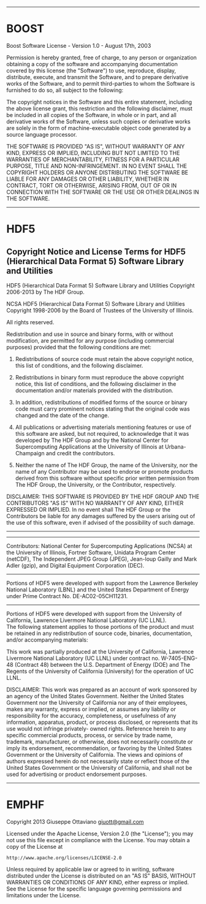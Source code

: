 --------------------------------------------------------------------------------
# BOOST

Boost Software License - Version 1.0 - August 17th, 2003

Permission is hereby granted, free of charge, to any person or organization
obtaining a copy of the software and accompanying documentation covered by
this license (the "Software") to use, reproduce, display, distribute,
execute, and transmit the Software, and to prepare derivative works of the
Software, and to permit third-parties to whom the Software is furnished to
do so, all subject to the following:

The copyright notices in the Software and this entire statement, including
the above license grant, this restriction and the following disclaimer,
must be included in all copies of the Software, in whole or in part, and
all derivative works of the Software, unless such copies or derivative
works are solely in the form of machine-executable object code generated by
a source language processor.

THE SOFTWARE IS PROVIDED "AS IS", WITHOUT WARRANTY OF ANY KIND, EXPRESS OR
IMPLIED, INCLUDING BUT NOT LIMITED TO THE WARRANTIES OF MERCHANTABILITY,
FITNESS FOR A PARTICULAR PURPOSE, TITLE AND NON-INFRINGEMENT. IN NO EVENT
SHALL THE COPYRIGHT HOLDERS OR ANYONE DISTRIBUTING THE SOFTWARE BE LIABLE
FOR ANY DAMAGES OR OTHER LIABILITY, WHETHER IN CONTRACT, TORT OR OTHERWISE,
ARISING FROM, OUT OF OR IN CONNECTION WITH THE SOFTWARE OR THE USE OR OTHER
DEALINGS IN THE SOFTWARE.



--------------------------------------------------------------------------------
# HDF5

Copyright Notice and License Terms for 
HDF5 (Hierarchical Data Format 5) Software Library and Utilities
-----------------------------------------------------------------------------

HDF5 (Hierarchical Data Format 5) Software Library and Utilities
Copyright 2006-2013 by The HDF Group.

NCSA HDF5 (Hierarchical Data Format 5) Software Library and Utilities
Copyright 1998-2006 by the Board of Trustees of the University of Illinois.

All rights reserved.

Redistribution and use in source and binary forms, with or without 
modification, are permitted for any purpose (including commercial purposes) 
provided that the following conditions are met:

1. Redistributions of source code must retain the above copyright notice, 
   this list of conditions, and the following disclaimer.

2. Redistributions in binary form must reproduce the above copyright notice, 
   this list of conditions, and the following disclaimer in the documentation 
   and/or materials provided with the distribution.

3. In addition, redistributions of modified forms of the source or binary 
   code must carry prominent notices stating that the original code was 
   changed and the date of the change.

4. All publications or advertising materials mentioning features or use of 
   this software are asked, but not required, to acknowledge that it was 
   developed by The HDF Group and by the National Center for Supercomputing 
   Applications at the University of Illinois at Urbana-Champaign and 
   credit the contributors.

5. Neither the name of The HDF Group, the name of the University, nor the 
   name of any Contributor may be used to endorse or promote products derived 
   from this software without specific prior written permission from 
   The HDF Group, the University, or the Contributor, respectively.

DISCLAIMER: 
THIS SOFTWARE IS PROVIDED BY THE HDF GROUP AND THE CONTRIBUTORS 
"AS IS" WITH NO WARRANTY OF ANY KIND, EITHER EXPRESSED OR IMPLIED.  In no 
event shall The HDF Group or the Contributors be liable for any damages 
suffered by the users arising out of the use of this software, even if 
advised of the possibility of such damage. 

-----------------------------------------------------------------------------
-----------------------------------------------------------------------------

Contributors:   National Center for Supercomputing Applications (NCSA) at 
the University of Illinois, Fortner Software, Unidata Program Center (netCDF), 
The Independent JPEG Group (JPEG), Jean-loup Gailly and Mark Adler (gzip), 
and Digital Equipment Corporation (DEC).

-----------------------------------------------------------------------------

Portions of HDF5 were developed with support from the Lawrence Berkeley 
National Laboratory (LBNL) and the United States Department of Energy 
under Prime Contract No. DE-AC02-05CH11231.

-----------------------------------------------------------------------------

Portions of HDF5 were developed with support from the University of 
California, Lawrence Livermore National Laboratory (UC LLNL).  
The following statement applies to those portions of the product and must 
be retained in any redistribution of source code, binaries, documentation, 
and/or accompanying materials:

   This work was partially produced at the University of California, 
   Lawrence Livermore National Laboratory (UC LLNL) under contract 
   no. W-7405-ENG-48 (Contract 48) between the U.S. Department of Energy 
   (DOE) and The Regents of the University of California (University) 
   for the operation of UC LLNL.

   DISCLAIMER: 
   This work was prepared as an account of work sponsored by an agency of 
   the United States Government. Neither the United States Government nor 
   the University of California nor any of their employees, makes any 
   warranty, express or implied, or assumes any liability or responsibility 
   for the accuracy, completeness, or usefulness of any information, 
   apparatus, product, or process disclosed, or represents that its use 
   would not infringe privately- owned rights. Reference herein to any 
   specific commercial products, process, or service by trade name, 
   trademark, manufacturer, or otherwise, does not necessarily constitute 
   or imply its endorsement, recommendation, or favoring by the United 
   States Government or the University of California. The views and 
   opinions of authors expressed herein do not necessarily state or reflect 
   those of the United States Government or the University of California, 
   and shall not be used for advertising or product endorsement purposes.

 
--------------------------------------------------------------------------------
# EMPHF

Copyright 2013 Giuseppe Ottaviano <giuott@gmail.com>

Licensed under the Apache License, Version 2.0 (the "License");
you may not use this file except in compliance with the License.
You may obtain a copy of the License at

    http://www.apache.org/licenses/LICENSE-2.0

Unless required by applicable law or agreed to in writing, software
distributed under the License is distributed on an "AS IS" BASIS,
WITHOUT WARRANTIES OR CONDITIONS OF ANY KIND, either express or implied.
See the License for the specific language governing permissions and
limitations under the License.

    